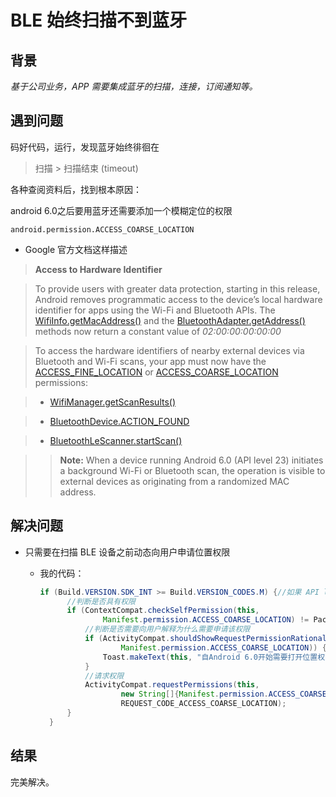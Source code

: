 # BLE 始终扫描不到蓝牙

## 背景  

  _基于公司业务，APP 需要集成蓝牙的扫描，连接，订阅通知等。_
  
## 遇到问题

  码好代码，运行，发现蓝牙始终徘徊在 
  
  > 扫描 > 扫描结束 (timeout) 
  
  各种查阅资料后，找到根本原因：
  
  android 6.0之后要用蓝牙还需要添加一个模糊定位的权限
  
  ```android.permission.ACCESS_COARSE_LOCATION```
  
  - Google 官方文档这样描述
  
  >__Access to Hardware Identifier__
  
  >To provide users with greater data protection, starting in this release, Android removes programmatic access to the device’s local hardware identifier for apps using the Wi-Fi and Bluetooth APIs. The [WifiInfo.getMacAddress()] and the [BluetoothAdapter.getAddress()] methods now return a constant value of _02:00:00:00:00:00_
  
  >To access the hardware identifiers of nearby external devices via Bluetooth and Wi-Fi scans, your app must now have the [ACCESS\_FINE\_LOCATION] or [ACCESS\_COARSE\_LOCATION] permissions:
  
  >- [WifiManager.getScanResults()]
 
  >- [BluetoothDevice.ACTION\_FOUND]
  
  >- [BluetoothLeScanner.startScan()]
  
  >> __Note:__ When a device running Android 6.0 (API level 23) initiates a background Wi-Fi or Bluetooth scan, the operation is visible to external devices as originating from a randomized MAC address.

## 解决问题
  - 只需要在扫描 BLE 设备之前动态向用户申请位置权限
    - 我的代码：

      ```java
      if (Build.VERSION.SDK_INT >= Build.VERSION_CODES.M) {//如果 API level 是大于等于 23(Android 6.0) 时
            //判断是否具有权限
            if (ContextCompat.checkSelfPermission(this,
                    Manifest.permission.ACCESS_COARSE_LOCATION) != PackageManager.PERMISSION_GRANTED) {
                //判断是否需要向用户解释为什么需要申请该权限
                if (ActivityCompat.shouldShowRequestPermissionRationale(this,
                        Manifest.permission.ACCESS_COARSE_LOCATION)) {
                    Toast.makeText(this, "自Android 6.0开始需要打开位置权限才可以搜索到Ble设备", Toast.LENGTH_SHORT).show();
                }
                //请求权限
                ActivityCompat.requestPermissions(this,
                        new String[]{Manifest.permission.ACCESS_COARSE_LOCATION},
                        REQUEST_CODE_ACCESS_COARSE_LOCATION);
            }
        }
        ``` 
         
## 结果

完美解决。

<!--以下是本文用到的超链接-->

[WifiInfo.getMacAddress()]:https://developer.android.com/reference/android/net/wifi/WifiInfo.html#getMacAddress()
[BluetoothAdapter.getAddress()]:https://developer.android.com/reference/android/bluetooth/BluetoothAdapter.html#getAddress()
[ACCESS\_COARSE\_LOCATION]:https://developer.android.com/reference/android/Manifest.permission.html#ACCESS_COARSE_LOCATION  
[ACCESS\_FINE\_LOCATION]:https://developer.android.com/reference/android/Manifest.permission.html#ACCESS_FINE_LOCATION
[WifiManager.getScanResults()]:https://developer.android.com/reference/android/net/wifi/WifiManager.html#getScanResults()
[BluetoothDevice.ACTION\_FOUND]:https://developer.android.com/reference/android/bluetooth/BluetoothDevice.html#ACTION_FOUND
[BluetoothLeScanner.startScan()]:https://developer.android.com/reference/android/bluetooth/le/BluetoothLeScanner.html#startScan(android.bluetooth.le.ScanCallback)


